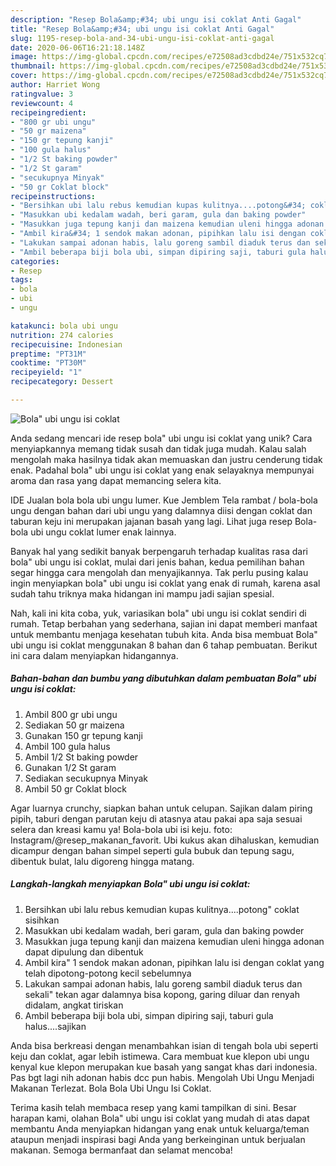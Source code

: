 ```yaml
---
description: "Resep Bola&amp;#34; ubi ungu isi coklat Anti Gagal"
title: "Resep Bola&amp;#34; ubi ungu isi coklat Anti Gagal"
slug: 1195-resep-bola-and-34-ubi-ungu-isi-coklat-anti-gagal
date: 2020-06-06T16:21:18.148Z
image: https://img-global.cpcdn.com/recipes/e72508ad3cdbd24e/751x532cq70/bola-ubi-ungu-isi-coklat-foto-resep-utama.jpg
thumbnail: https://img-global.cpcdn.com/recipes/e72508ad3cdbd24e/751x532cq70/bola-ubi-ungu-isi-coklat-foto-resep-utama.jpg
cover: https://img-global.cpcdn.com/recipes/e72508ad3cdbd24e/751x532cq70/bola-ubi-ungu-isi-coklat-foto-resep-utama.jpg
author: Harriet Wong
ratingvalue: 3
reviewcount: 4
recipeingredient:
- "800 gr ubi ungu"
- "50 gr maizena"
- "150 gr tepung kanji"
- "100 gula halus"
- "1/2 St baking powder"
- "1/2 St garam"
- "secukupnya Minyak"
- "50 gr Coklat block"
recipeinstructions:
- "Bersihkan ubi lalu rebus kemudian kupas kulitnya....potong&#34; coklat sisihkan"
- "Masukkan ubi kedalam wadah, beri garam, gula dan baking powder"
- "Masukkan juga tepung kanji dan maizena kemudian uleni hingga adonan dapat dipulung dan dibentuk"
- "Ambil kira&#34; 1 sendok makan adonan, pipihkan lalu isi dengan coklat yang telah dipotong-potong kecil sebelumnya"
- "Lakukan sampai adonan habis, lalu goreng sambil diaduk terus dan sekali&#34; tekan agar dalamnya bisa kopong, garing diluar dan renyah didalam, angkat tiriskan"
- "Ambil beberapa biji bola ubi, simpan dipiring saji, taburi gula halus....sajikan"
categories:
- Resep
tags:
- bola
- ubi
- ungu

katakunci: bola ubi ungu 
nutrition: 274 calories
recipecuisine: Indonesian
preptime: "PT31M"
cooktime: "PT30M"
recipeyield: "1"
recipecategory: Dessert

---
```



![Bola&#34; ubi ungu isi coklat](https://img-global.cpcdn.com/recipes/e72508ad3cdbd24e/751x532cq70/bola-ubi-ungu-isi-coklat-foto-resep-utama.jpg)

Anda sedang mencari ide resep bola&#34; ubi ungu isi coklat yang unik? Cara menyiapkannya memang tidak susah dan tidak juga mudah. Kalau salah mengolah maka hasilnya tidak akan memuaskan dan justru cenderung tidak enak. Padahal bola&#34; ubi ungu isi coklat yang enak selayaknya mempunyai aroma dan rasa yang dapat memancing selera kita.

IDE Jualan bola bola ubi ungu lumer. Kue Jemblem Tela rambat / bola-bola ungu dengan bahan dari ubi ungu yang dalamnya diisi dengan coklat dan taburan keju ini merupakan jajanan basah yang lagi. Lihat juga resep Bola-bola ubi ungu coklat lumer enak lainnya.

Banyak hal yang sedikit banyak berpengaruh terhadap kualitas rasa dari bola&#34; ubi ungu isi coklat, mulai dari jenis bahan, kedua pemilihan bahan segar hingga cara mengolah dan menyajikannya. Tak perlu pusing kalau ingin menyiapkan bola&#34; ubi ungu isi coklat yang enak di rumah, karena asal sudah tahu triknya maka hidangan ini mampu jadi sajian spesial.


Nah, kali ini kita coba, yuk, variasikan bola&#34; ubi ungu isi coklat sendiri di rumah. Tetap berbahan yang sederhana, sajian ini dapat memberi manfaat untuk membantu menjaga kesehatan tubuh kita. Anda bisa membuat Bola&#34; ubi ungu isi coklat menggunakan 8 bahan dan 6 tahap pembuatan. Berikut ini cara dalam menyiapkan hidangannya.

<!--inarticleads1-->

##### Bahan-bahan dan bumbu yang dibutuhkan dalam pembuatan Bola&#34; ubi ungu isi coklat:

1. Ambil 800 gr ubi ungu
1. Sediakan 50 gr maizena
1. Gunakan 150 gr tepung kanji
1. Ambil 100 gula halus
1. Ambil 1/2 St baking powder
1. Gunakan 1/2 St garam
1. Sediakan secukupnya Minyak
1. Ambil 50 gr Coklat block


Agar luarnya crunchy, siapkan bahan untuk celupan. Sajikan dalam piring pipih, taburi dengan parutan keju di atasnya atau pakai apa saja sesuai selera dan kreasi kamu ya! Bola-bola ubi isi keju. foto: Instagram/@resep_makanan_favorit. Ubi kukus akan dihaluskan, kemudian dicampur dengan bahan simpel seperti gula bubuk dan tepung sagu, dibentuk bulat, lalu digoreng hingga matang. 

<!--inarticleads2-->

##### Langkah-langkah menyiapkan Bola&#34; ubi ungu isi coklat:

1. Bersihkan ubi lalu rebus kemudian kupas kulitnya....potong&#34; coklat sisihkan
1. Masukkan ubi kedalam wadah, beri garam, gula dan baking powder
1. Masukkan juga tepung kanji dan maizena kemudian uleni hingga adonan dapat dipulung dan dibentuk
1. Ambil kira&#34; 1 sendok makan adonan, pipihkan lalu isi dengan coklat yang telah dipotong-potong kecil sebelumnya
1. Lakukan sampai adonan habis, lalu goreng sambil diaduk terus dan sekali&#34; tekan agar dalamnya bisa kopong, garing diluar dan renyah didalam, angkat tiriskan
1. Ambil beberapa biji bola ubi, simpan dipiring saji, taburi gula halus....sajikan


Anda bisa berkreasi dengan menambahkan isian di tengah bola ubi seperti keju dan coklat, agar lebih istimewa. Cara membuat kue klepon ubi ungu kenyal kue klepon merupakan kue basah yang sangat khas dari indonesia. Pas bgt lagi nih adonan habis dcc pun habis. Mengolah Ubi Ungu Menjadi Makanan Terlezat. Bola Bola Ubi Ungu Isi Coklat. 

Terima kasih telah membaca resep yang kami tampilkan di sini. Besar harapan kami, olahan Bola&#34; ubi ungu isi coklat yang mudah di atas dapat membantu Anda menyiapkan hidangan yang enak untuk keluarga/teman ataupun menjadi inspirasi bagi Anda yang berkeinginan untuk berjualan makanan. Semoga bermanfaat dan selamat mencoba!
